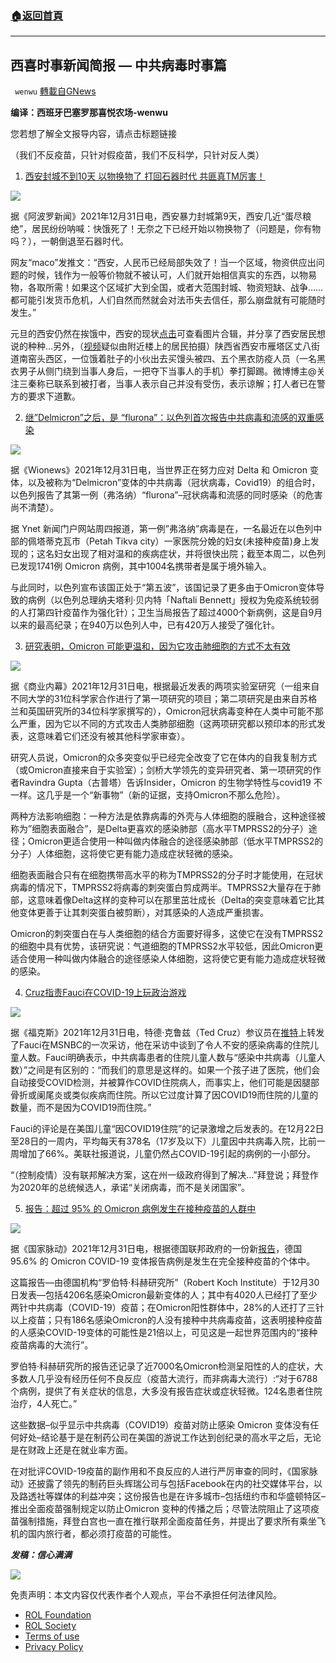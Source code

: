 ###  [:house:返回首頁](https://github.com/ourhimalayas/txt)
---


## 西喜时事新闻简报 — 中共病毒时事篇
` wenwu` [轉載自GNews](https://gnews.org/zh-hans/1813226/)

**编译：西班牙巴塞罗那喜悦农场-wenwu**

您若想了解全文报导内容，请点击标题链接

（我们不反疫苗，只针对假疫苗，我们不反科学，只针对反人类）

1. [西安封城不到10天 以物换物了 打回石器时代 共匪真TM厉害！](https://www.aboluowang.com/2021/1231/1689965.html)

![](https://assets.gnews.org/wp-content/uploads/2022/01/tempsnip27.png)

据《阿波罗新闻》2021年12月31日电，西安暴力封城第9天，西安几近“蛋尽粮绝”，居民纷纷呐喊：快饿死了！无奈之下已经开始以物换物了（问题是，你有物吗？），一朝倒退至石器时代。

网友“maco”发推文：“西安，人民币已经局部失效了！当一个区域，物资供应出问题的时候，钱作为一般等价物就不被认可，人们就开始相信真实的东西，以物易物，各取所需！如果这个区域扩大到全国，或者大范围封城、物资短缺、战争……都可能引发货币危机，人们自然而然就会对法币失去信任，那么崩盘就有可能随时发生。”

元旦的西安仍然在挨饿中，西安的现状[点击](https://www.aboluowang.com/2022/0101/1690298.html)可查看图片合辑，并分享了西安居民想说的种种…另外，（[视频](https://youtu.be/fqlJYoxeBrY)疑似由附近楼上的居民拍摄）陕西省西安市雁塔区丈八街道南窑头西区，一位饿着肚子的小伙出去买馒头被四、五个黑衣防疫人员（一名黑衣男子从侧门绕到当事人身后，一把夺下当事人的手机）拳打脚踢。微博博主@关注三秦称已联系到被打者，当事人表示自己并没有受伤，表示谅解；打人者已在警方的要求下道歉。

2. [继”Delmicron”之后，是 “flurona”：以色列首次报告中共病毒和流感的双重感染](https://www.wionews.com/world/after-delmicron-its-flurona-israel-reports-first-double-infection-of-covid-and-flu-441504)

![](https://assets.gnews.org/wp-content/uploads/2022/01/tempsnip28.png)

据《Wionews》2021年12月31日电，当世界正在努力应对 Delta 和 Omicron 变体，以及被称为“Delmicron”变体的中共病毒（冠状病毒，Covid19）的组合时，以色列报告了其第一例（弗洛纳）“flurona”–冠状病毒和流感的同时感染（的危害尚不清楚）。

据 Ynet 新闻门户网站周四报道，第一例”弗洛纳”病毒是在，一名最近在以色列中部的佩塔蒂克瓦市（Petah Tikva city）一家医院分娩的妇女(未接种疫苗)身上发现的；这名妇女出现了相对温和的疾病症状，并将很快出院；截至本周二，以色列已发现1741例 Omicron 病例，其中1004名携带者是属于境外输入。

与此同时，以色列宣布该国正处于“第五波”，该国记录了更多由于Omicron变体导致的病例（以色列总理纳夫塔利·贝内特「Naftali Bennett」授权为免疫系统较弱的人打第四针疫苗作为强化针）；卫生当局报告了超过4000个新病例，这是自9月以来的最高纪录；在940万以色列人中，已有420万人接受了强化针。

3. [研究表明，Omicron 可能更温和，因为它攻击肺细胞的方式不太有效](https://www.businessinsider.com/studies-omicron-less-severe-attacks-lung-cells-TMPRSS2-Gupta-COVID-2021-12)

![](https://assets.gnews.org/wp-content/uploads/2022/01/tempsnip29.png)

据《商业内幕》2021年12月31日电，根据最近发表的两项实验室研究（一组来自不同大学的31位科学家合作进行了第一项研究的项目；第二项研究是由来自苏格兰和英国研究所的34位科学家撰写的），Omicron冠状病毒变种在人类中可能不那么严重，因为它以不同的方式攻击人类肺部细胞（这两项研究都以预印本的形式发表，这意味着它们还没有被其他科学家审查）。

研究人员说，Omicron的众多突变似乎已经完全改变了它在体内的自我复制方式（或Omicron直接来自于实验室）；剑桥大学领先的变异研究者、第一项研究的作者Ravindra Gupta（古普塔）告诉Insider，Omicron 的生物学特性与covid19 不一样。这几乎是一个“新事物”（新的证据，支持Omicron不那么危险）。

两种方法影响细胞：一种方法是依靠病毒的外壳与人体细胞的膜融合，这种途径被称为”细胞表面融合”，是Delta更喜欢的感染肺部（高水平TMPRSS2的分子）途径；Omicron更适合使用一种叫做内体融合的途径感染肺部（低水平TMPRSS2的分子）人体细胞，这将使它更有能力造成症状轻微的感染。

细胞表面融合只有在细胞携带高水平的称为TMPRSS2的分子时才能使用，在冠状病毒的情况下，TMPRSS2将病毒的刺突蛋白剪成两半。TMPRSS2大量存在于肺部，这意味着像Delta这样的变种可以在那里茁壮成长（Delta的突变意味着它比其他变体更善于让其刺突蛋白被剪断），对其感染的人造成严重损害。

Omicron的刺突蛋白在与人类细胞的结合方面要好得多，这使它在没有TMPRSS2的细胞中具有优势，该研究说：气道细胞的TMPRSS2水平较低，因此Omicron更适合使用一种叫做内体融合的途径感染人体细胞，这将使它更有能力造成症状轻微的感染。

4. [Cruz指责Fauci在COVID-19上玩政治游戏](https://www.foxnews.com/politics/cruz-accuses-fauci-of-playing-politics-with-covid-19-after-recent-comment-about-hospitalized-children)

![](https://assets.gnews.org/wp-content/uploads/2022/01/tempsnip30.png)

据《福克斯》2021年12月31日电，特德·克鲁兹（Ted Cruz）参议员在[推特](https://twitter.com/tedcruz/status/1476734214875885591?ref_src=twsrc%5Etfw%7Ctwcamp%5Etweetembed%7Ctwterm%5E1476734214875885591%7Ctwgr%5E%7Ctwcon%5Es1_&amp;ref_url=https://www.foxnews.com/politics/cruz-accuses-fauci-of-playing-politics-with-covid-19-after-recent-comment-about-hospitalized-children)上转发了Fauci在MSNBC的一次采访，他在采访中谈到了令人不安的感染病毒的住院儿童人数。Fauci明确表示，中共病毒患者的住院儿童人数与“感染中共病毒（儿童人数）”之间是有区别的：“而我们的意思是这样的。如果一个孩子进了医院，他们会自动接受COVID检测，并被算作COVID住院病人，而事实上，他们可能是因腿部骨折或阑尾炎或类似疾病而住院。所以它过度计算了因COVID19而住院的儿童的数量，而不是因为COVID19而住院。”

Fauci的评论是在美国儿童“因COVID19住院”的记录激增之后发表的。在12月22日至28日的一周内，平均每天有378名（17岁及以下）儿童因中共病毒入院，比前一周增加了66%。美联社报道说，儿童仍然占COVID-19引起的病例的一小部分。

“（控制疫情）没有联邦解决方案，这在州一级政府得到了解决…”拜登说；拜登作为2020年的总统候选人，承诺“关闭病毒，而不是关闭国家”。

5. [报告：超过 95% 的 Omicron 病例发生在接种疫苗的人群中](https://thenationalpulse.com/2021/12/31/vaccinated-21-times-more-likely-to-get-omicron/)

![](https://assets.gnews.org/wp-content/uploads/2022/01/tempsnip31.png)

据《国家脉动》2021年12月31日电，根据德国联邦政府的一份新[报告](https://www.rki.de/DE/Content/InfAZ/N/Neuartiges_Coronavirus/Situationsberichte/Wochenbericht/Wochenbericht_2021-12-30)，德国 95.6% 的 Omicron COVID-19 变体报告病例是发生在完全接种疫苗的个体中。

这篇报告—由德国机构“罗伯特·科赫研究所”（Robert Koch Institute）于12月30日发表—包括4206名感染Omicron最新变体的人；其中有4020人已经打了至少两针中共病毒（COVID-19）疫苗；在Omicron阳性群体中，28%的人还打了三针以上疫苗；只有186名感染Omicron的人没有接种中共病毒疫苗，这表明接种疫苗的人感染COVID-19变体的可能性是21倍以上，可见这是一起世界范围内的“接种疫苗病毒的大流行”。

罗伯特·科赫研究所的报告还记录了近7000名Omicron检测呈阳性的人的症状，大多数人几乎没有经历任何不良反应（疫苗大流行，而非病毒大流行）:“对于6788个病例，提供了有关症状的信息，大多没有报告症状或症状轻微。124名患者住院治疗，4人死亡。”

这些数据–似乎显示中共病毒（COVID19）疫苗对防止感染 Omicron 变体没有任何好处–结论基于是在制药公司在美国的游说工作达到创纪录的高水平之后，无论是在财政上还是在就业率方面。

在对批评COVID-19疫苗的副作用和不良反应的人进行严厉审查的同时，《国家脉动》还披露了领先的制药巨头辉瑞公司与包括Facebook在内的社交媒体平台，以及路透社等媒体的利益冲突；这份报告也是在许多城市–包括纽约市和华盛顿特区–推出全面疫苗强制规定以防止Omicron 变种的传播之后；尽管法院阻止了这项疫苗强制措施，拜登白宫也一直在推行联邦全面疫苗任务，并提出了要求所有乘坐飞机的国内旅行者，都必须打疫苗的可能性。

***发稿：信心满满***

![](https://assets.gnews.org/wp-content/uploads/2022/01/GNEWS_CH..jpeg)

 

免责声明：本文内容仅代表作者个人观点，平台不承担任何法律风险。

- [ROL Foundation](https://rolfoundation.org/)
- [ROL Society](https://rolsociety.org/)
- [Terms of use](https://gnews.org/terms-of-use-3/)
- [Privacy Policy](https://gnews.org/privacy-policy/)
